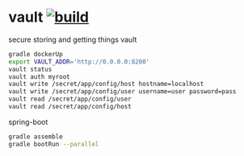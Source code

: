 # vault [![build](https://travis-ci.org/daggerok/vault.svg?branch=master)](https://travis-ci.org/daggerok/vault)

secure storing and getting things vault

```bash
gradle dockerUp
export VAULT_ADDR='http://0.0.0.0:8200'
vault status
vault auth myroot
vault write /secret/app/config/host hostname=localhost
vault write /secret/app/config/user username=user password=pass
vault read /secret/app/config/user
vault read /secret/app/config/host
```

spring-boot

```bash
gradle assemble
gradle bootRun --parallel
```
